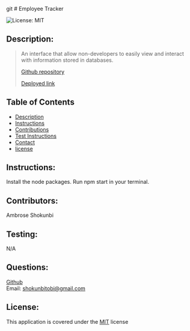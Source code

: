 git # Employee Tracker

![License: MIT](https://img.shields.io/badge/license-MIT-blue)
## Description:
<blockquote>
<p>An interface that allow non-developers to easily view and interact with information stored in databases.

[Github repository](https://github.com/ashokunb/employee-tracker-my-sql)

[Deployed link](https://drive.google.com/drive/folders/1Z06i-Mv9jaczY07zRPwrMqy6HbxEwbXz?usp=sharing) 
</p>
</blockquote>

## Table of Contents
- [Description](#description)
- [Instructions](#instructions)
- [Contributions](#contributors)
- [Test Instructions](#testing)
- [Contact](#questions)
- [license](#license)

## Instructions:

Install the node packages. Run npm start in your terminal.


## Contributors:

Ambrose Shokunbi


## Testing:

N/A


## Questions:
[Github](https://github.com/ashokunb/employee-tracker-my-sql)
<br>
Email: shokunbitobi@gmail.com


## License:

  This application is covered under the [MIT](https://spdx.org/licenses/MIT.html) license
<br>
